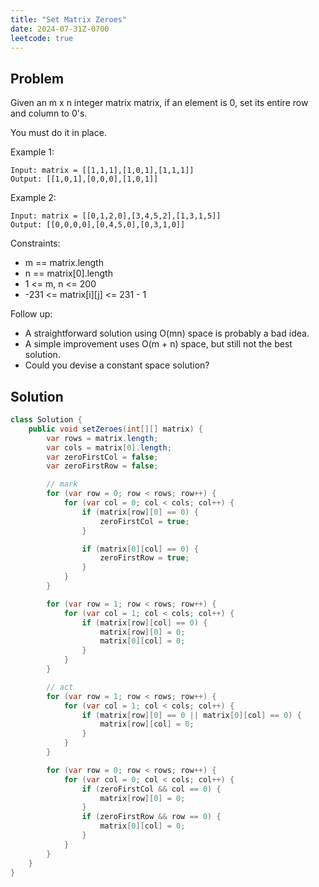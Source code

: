 ```yaml
---
title: "Set Matrix Zeroes"
date: 2024-07-31Z-0700
leetcode: true
---
```


## Problem

Given an m x n integer matrix matrix, if an element is 0, set its entire row and column to 0's.

You must do it in place.

Example 1:

```text
Input: matrix = [[1,1,1],[1,0,1],[1,1,1]]
Output: [[1,0,1],[0,0,0],[1,0,1]]
```

Example 2:

```text
Input: matrix = [[0,1,2,0],[3,4,5,2],[1,3,1,5]]
Output: [[0,0,0,0],[0,4,5,0],[0,3,1,0]]
```

Constraints:

- m == matrix.length
- n == matrix[0].length
- 1 <= m, n <= 200
- -231 <= matrix\[i][j] <= 231 - 1

Follow up:

- A straightforward solution using O(mn) space is probably a bad idea.
- A simple improvement uses O(m + n) space, but still not the best solution.
- Could you devise a constant space solution?

## Solution

```java
class Solution {
    public void setZeroes(int[][] matrix) {
        var rows = matrix.length;
        var cols = matrix[0].length;
        var zeroFirstCol = false;
        var zeroFirstRow = false;

        // mark
        for (var row = 0; row < rows; row++) {
            for (var col = 0; col < cols; col++) {
                if (matrix[row][0] == 0) {
                    zeroFirstCol = true;
                }

                if (matrix[0][col] == 0) {
                    zeroFirstRow = true;
                }
            }
        }

        for (var row = 1; row < rows; row++) {
            for (var col = 1; col < cols; col++) {
                if (matrix[row][col] == 0) {
                    matrix[row][0] = 0;
                    matrix[0][col] = 0;
                }
            }
        }

        // act
        for (var row = 1; row < rows; row++) {
            for (var col = 1; col < cols; col++) {
                if (matrix[row][0] == 0 || matrix[0][col] == 0) {
                    matrix[row][col] = 0;
                }
            }
        }

        for (var row = 0; row < rows; row++) {
            for (var col = 0; col < cols; col++) {
                if (zeroFirstCol && col == 0) {
                    matrix[row][0] = 0;
                }
                if (zeroFirstRow && row == 0) {
                    matrix[0][col] = 0;
                }
            }
        }
    }
}
```
